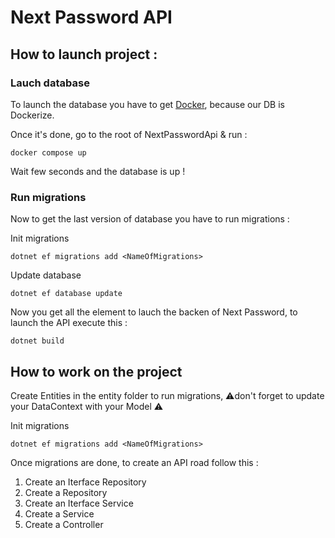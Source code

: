 # Next Password API 

## How to launch project : 

### Lauch database 

To launch the database you have to get [Docker](https://docs.docker.com/desktop/install/windows-install/), because our DB is Dockerize. 

Once it's done, go to the root of NextPasswordApi & run : 

````
docker compose up
````

Wait few seconds and the database is up ! 

### Run migrations 

Now to get the last version of database you have to run migrations : 

Init migrations

````
dotnet ef migrations add <NameOfMigrations>
```` 

Update database 

````
dotnet ef database update
````

Now you get all the element to lauch the backen of Next Password, to launch the API execute this : 

````
dotnet build 
````

## How to work on the project

Create Entities in the entity folder to run migrations, ⚠️don't forget to update your DataContext with your Model ⚠️

Init migrations

````
dotnet ef migrations add <NameOfMigrations>
```` 

Once migrations are done, to create an API road follow this : 

1. Create an Iterface Repository
2. Create a Repository
3. Create an Iterface Service
4. Create a Service
5. Create a Controller


